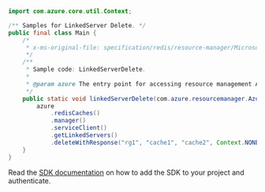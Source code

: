 ```java
import com.azure.core.util.Context;

/** Samples for LinkedServer Delete. */
public final class Main {
    /*
     * x-ms-original-file: specification/redis/resource-manager/Microsoft.Cache/stable/2021-06-01/examples/RedisCacheLinkedServer_Delete.json
     */
    /**
     * Sample code: LinkedServerDelete.
     *
     * @param azure The entry point for accessing resource management APIs in Azure.
     */
    public static void linkedServerDelete(com.azure.resourcemanager.AzureResourceManager azure) {
        azure
            .redisCaches()
            .manager()
            .serviceClient()
            .getLinkedServers()
            .deleteWithResponse("rg1", "cache1", "cache2", Context.NONE);
    }
}
```

Read the [SDK documentation](https://github.com/Azure/azure-sdk-for-java/blob/azure-resourcemanager_2.15.0/sdk/resourcemanager/azure-resourcemanager/README.md) on how to add the SDK to your project and authenticate.

